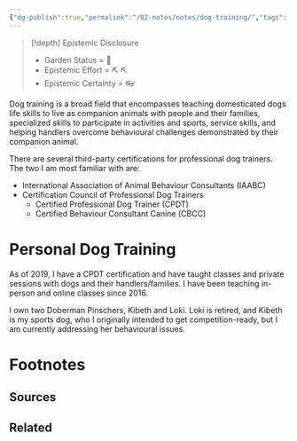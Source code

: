 ```yaml
---
{"dg-publish":true,"permalink":"/02-notes/notes/dog-training/","tags":["Note"],"created":"2024-07-02T16:06:16.674-03:00","updated":"2024-07-02T16:10:34.526-03:00"}
---
```


>[!depth] Epistemic Disclosure
>- Garden Status =  🌱
>- Epistemic Effort =  ⛏️ ⛏️
>- Epistemic Certainty =  👓

Dog training is a broad field that encompasses teaching domesticated dogs life skills to live as companion animals with people and their families, specialized skills to participate in activities and sports, service skills, and helping handlers overcome behavioural challenges demonstrated by their companion animal. 

There are several third-party certifications for professional dog trainers. The two I am most familiar with are: 
- International Association of Animal Behaviour Consultants (IAABC)
- Certification Council of Professional Dog Trainers
	- Certified Professional Dog Trainer (CPDT)
	- Certified Behaviour Consultant Canine (CBCC)
# Personal Dog Training
As of 2019, I have a CPDT certification and have taught classes and private sessions with dogs and their handlers/families. I have been teaching in-person and online classes since 2016.

I own two Doberman Pinschers, Kibeth and Loki. Loki is retired, and Kibeth is my sports dog, who I originally intended to get competition-ready, but I am currently addressing her behavioural issues. 


# Footnotes

## Sources

## Related